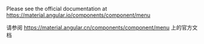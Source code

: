 Please see the official documentation at https://material.angular.io/components/component/menu

请参阅 https://material.angular.cn/components/component/menu 上的官方文档
